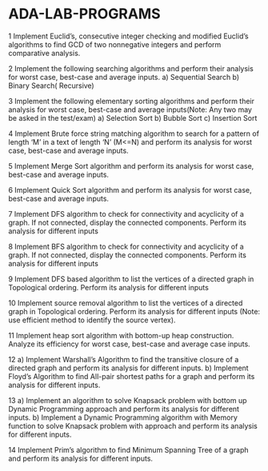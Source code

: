 # ADA-LAB-PROGRAMS
1 Implement Euclid’s, consecutive integer checking and modified Euclid’s algorithms to find GCD of two nonnegative integers and perform comparative analysis.

2 Implement the following searching algorithms and perform their analysis for worst case, best-case and average inputs. a) Sequential Search b) Binary Search( Recursive)

3 Implement the following elementary sorting algorithms and perform their analysis for worst case, best-case and average inputs(Note: Any two may be asked in the test/exam) a) Selection Sort b) Bubble Sort c) Insertion Sort

4 Implement Brute force string matching algorithm to search for a pattern of length ‘M’ in a text of length ‘N’ (M<=N) and perform its analysis for worst case, best-case and average inputs.

5 Implement Merge Sort algorithm and perform its analysis for worst case, best-case and average inputs.

6 Implement Quick Sort algorithm and perform its analysis for worst case, best-case and average inputs.

7 Implement DFS algorithm to check for connectivity and acyclicity of a graph. If not connected, display the connected components. Perform its analysis for different inputs

8 Implement BFS algorithm to check for connectivity and acyclicity of a graph. If not connected, display the connected components. Perform its analysis for different inputs

9 Implement DFS based algorithm to list the vertices of a directed graph in Topological ordering. Perform its analysis for different inputs

10 Implement source removal algorithm to list the vertices of a directed graph in Topological ordering. Perform its analysis for different inputs (Note: use efficient method to identify the source vertex).

11 Implement heap sort algorithm with bottom-up heap construction. Analyze its efficiency for worst case, best-case and average case inputs.

12 a) Implement Warshall’s Algorithm to find the transitive closure of a directed graph and perform its analysis for different inputs. b) Implement Floyd’s Algorithm to find All-pair shortest paths for a graph and perform its analysis for different inputs.

13 a) Implement an algorithm to solve Knapsack problem with bottom up Dynamic Programming approach and perform its analysis for different inputs. b) Implement a Dynamic Programming algorithm with Memory function to solve Knapsack problem with approach and perform its analysis for different inputs.

14 Implement Prim’s algorithm to find Minimum Spanning Tree of a graph and perform its analysis for different inputs.
